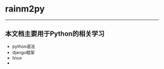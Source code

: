 # rainm2py
-------------------------------------
本文档主要用于Python的相关学习
-------------------------------------
+ python语法
+ django框架
+ linux
+ 
